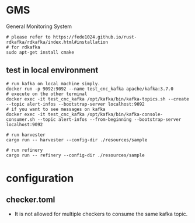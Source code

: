 # GMS
General Monitoring System

```
# please refer to https://fede1024.github.io/rust-rdkafka/rdkafka/index.html#installation
# for rdkafka
sudo apt-get install cmake 
```


## test in local environment

```
# run kafka on local machine simply.
docker run -p 9092:9092 --name test_cnc_kafka apache/kafka:3.7.0
# execute on the other terminal
docker exec -it test_cnc_kafka /opt/kafka/bin/kafka-topics.sh --create --topic alert-infos --bootstrap-server localhost:9092
# if you want to see messages on kafka
docker exec -it test_cnc_kafka /opt/kafka/bin/kafka-console-consumer.sh --topic alert-infos --from-beginning --bootstrap-server localhost:9092
```

```
# run harvester
cargo run -- harvester --config-dir ./resources/sample
```

```
# run refinery
cargo run -- refinery --config-dir ./resources/sample
```



# configuration

## checker.toml

- It is not allowed for multiple checkers to consume the same kafka topic.

